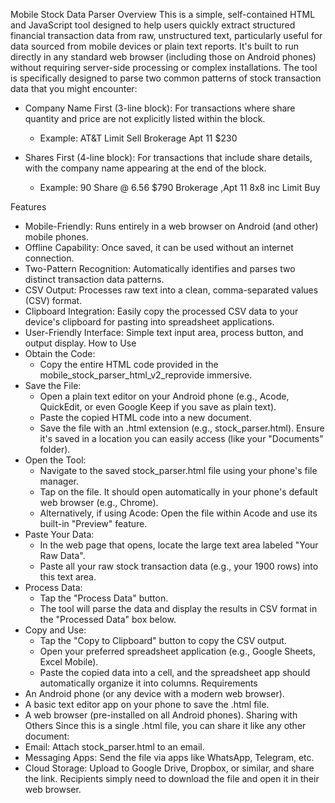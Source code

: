 Mobile Stock Data Parser
Overview
This is a simple, self-contained HTML and JavaScript tool designed to help users quickly extract structured financial transaction data from raw, unstructured text, particularly useful for data sourced from mobile devices or plain text reports. It's built to run directly in any standard web browser (including those on Android phones) without requiring server-side processing or complex installations.
The tool is specifically designed to parse two common patterns of stock transaction data that you might encounter:
 * Company Name First (3-line block): For transactions where share quantity and price are not explicitly listed within the block.
   * Example:
     AT&T Limit Sell
Brokerage Apt 11
$230

 * Shares First (4-line block): For transactions that include share details, with the company name appearing at the end of the block.
   * Example:
     90 Share @ 6.56
$790
Brokerage ,Apt 11
8x8 inc Limit Buy

Features
 * Mobile-Friendly: Runs entirely in a web browser on Android (and other) mobile phones.
 * Offline Capability: Once saved, it can be used without an internet connection.
 * Two-Pattern Recognition: Automatically identifies and parses two distinct transaction data patterns.
 * CSV Output: Processes raw text into a clean, comma-separated values (CSV) format.
 * Clipboard Integration: Easily copy the processed CSV data to your device's clipboard for pasting into spreadsheet applications.
 * User-Friendly Interface: Simple text input area, process button, and output display.
How to Use
 * Obtain the Code:
   * Copy the entire HTML code provided in the mobile_stock_parser_html_v2_reprovide immersive.
 * Save the File:
   * Open a plain text editor on your Android phone (e.g., Acode, QuickEdit, or even Google Keep if you save as plain text).
   * Paste the copied HTML code into a new document.
   * Save the file with an .html extension (e.g., stock_parser.html). Ensure it's saved in a location you can easily access (like your "Documents" folder).
 * Open the Tool:
   * Navigate to the saved stock_parser.html file using your phone's file manager.
   * Tap on the file. It should open automatically in your phone's default web browser (e.g., Chrome).
   * Alternatively, if using Acode: Open the file within Acode and use its built-in "Preview" feature.
 * Paste Your Data:
   * In the web page that opens, locate the large text area labeled "Your Raw Data".
   * Paste all your raw stock transaction data (e.g., your 1900 rows) into this text area.
 * Process Data:
   * Tap the "Process Data" button.
   * The tool will parse the data and display the results in CSV format in the "Processed Data" box below.
 * Copy and Use:
   * Tap the "Copy to Clipboard" button to copy the CSV output.
   * Open your preferred spreadsheet application (e.g., Google Sheets, Excel Mobile).
   * Paste the copied data into a cell, and the spreadsheet app should automatically organize it into columns.
Requirements
 * An Android phone (or any device with a modern web browser).
 * A basic text editor app on your phone to save the .html file.
 * A web browser (pre-installed on all Android phones).
Sharing with Others
Since this is a single .html file, you can share it like any other document:
 * Email: Attach stock_parser.html to an email.
 * Messaging Apps: Send the file via apps like WhatsApp, Telegram, etc.
 * Cloud Storage: Upload to Google Drive, Dropbox, or similar, and share the link.
Recipients simply need to download the file and open it in their web browser.
